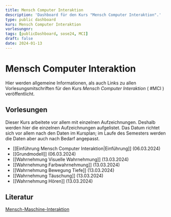 ```yaml
---
title: Mensch Computer Interaktion
description: 'Dashboard für den Kurs "Mensch Computer Interaktion".'
type: public dashboard
kurs: Mensch Computer Interaktion
vorlesungnr: 
tags: [publicDashboard, sose24, MCI]
draft: false
date: 2024-01-13
---
```


# Mensch Computer Interaktion

Hier werden allgemeine Informationen, als auch Links zu allen Vorlesungsmitschriften für den Kurs *Mensch Computer Interaktion* ( #MCI ) veröffentlicht. 

## Vorlesungen

Dieser Kurs arbeitete vor allem mit einzelnen Aufzeichnungen. Deshalb werden hier die einzelnen Aufzeichnungen aufgelistet. Das Datum richtet sich vor allem nach den Daten im Kursplan; im Laufe des Semesters werden die Daten aber auch nach Bedarf angepasst.

- [[Einführung Mensch Computer Interaktion|Einführung]] (06.03.2024)
- [[Grundmodell]] (06.03.2024)
- [[Wahrnehmung Visuelle Wahrnehmung]] (13.03.2024)
- [[Wahrnehmung Farbwahrnehmung]] (13.03.2024)
- [[Wahrnehmung Bewegung Tiefe]] (13.03.2024)
- [[Wahrnehmung Täuschung]] (13.03.2024)
- [[Wahrnehmung Hören]] (13.03.2024)

## Literatur

[Mensch-Maschine-Interaktion](https://www.degruyter.com/document/doi/10.1515/9783110753325/html)